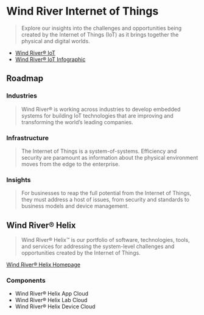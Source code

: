 Wind River Internet of Things
==

> Explore our insights into the challenges and opportunities being created by the Internet of Things (IoT) as it brings together the physical and digital worlds.

- [Wind River® IoT](http://www.windriver.com/iot/)
- [Wind River® IoT Infographic](http://www.windriver.com/iot/Wind-River-IoT-infographic.pdf)

## Roadmap

### Industries

> Wind River® is working across industries to develop embedded systems for building IoT technologies that are improving and transforming the world’s leading companies.

### Infrastructure

> The Internet of Things is a system-of-systems. Efficiency and security are paramount as information about the physical environment moves from the edge to the enterprise.

### Insights

> For businesses to reap the full potential from the Internet of Things, they must address a host of issues, from security and standards to business models and device management.


## Wind River® Helix

> Wind River® Helix™ is our portfolio of software, technologies, tools, and services for addressing the system-level challenges and opportunities created by the Internet of Things.

[Wind River® Helix Homepage](http://www.windriver.com/products/helix/)

### Components

- Wind River® Helix App Cloud
- Wind River® Helix Lab Cloud
- Wind River® Helix Device Cloud

